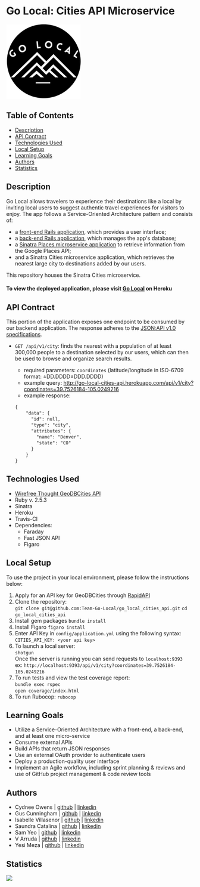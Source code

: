 # Go Local: Cities API Microservice

<img src="app/assets/bw_logo.png" width="200">


## Table of Contents

-   [Description](#description)
-   [API Contract](#api-contract)
-   [Technologies Used](#technologies-used)
-   [Local Setup](#local-setup)
-   [Learning Goals](#learning-goals)
-   [Authors](#authors)
-   [Statistics](#statistics)

## Description
Go Local allows travelers to experience their destinations like a local by inviting local users to suggest authentic travel experiences for visitors to enjoy. The app follows a Service-Oriented Architecture pattern and consists of:
  - a [front-end Rails application](https://github.com/Team-Go-Local/go_local_frontend), which provides a user interface;
  - a [back-end Rails application](https://github.com/Team-Go-Local/go_local_backend), which manages the app's database;
  - a [Sinatra Places microservice application](https://github.com/Team-Go-Local/go_local_microservice) to retrieve information from the Google Places API;
  - and a Sinatra Cities microservice application, which retrieves the nearest large city to destinations added by our users.<br>

This repository houses the Sinatra Cities microservice.

#### To view the deployed application, please visit [Go Local](https://go-local-fe.herokuapp.com) on Heroku

## API Contract

This portion of the application exposes one endpoint to be consumed by our backend application. The response adheres to the [JSON:API v1.0 specifications](https://jsonapi.org/).

- `GET /api/v1/city`: finds the nearest with a population of at least 300,000 people to a destination selected by our users, which can then be used to browse and organize search results.<br>

  - required parameters: `coordinates` (latitude/longitude in ISO-6709 format: ±DD.DDDD±DDD.DDDD)
  - example query: http://go-local-cities-api.herokuapp.com/api/v1/city?coordinates=39.7526184-105.0249216
  - example response:
  ```
  {
      "data": {
        "id": null,
        "type": "city",
        "attributes": {
          "name": "Denver",
          "state": "CO"
        }
      }
  }
  ```

## Technologies Used
- [Wirefree Thought GeoDBCities API](https://wirefreethought.github.io/geodb-cities-api-docs)
- Ruby v. 2.5.3
- Sinatra
- Heroku
- Travis-CI
- Dependencies:
  - Faraday
  - Fast JSON API
  - Figaro

## Local Setup
To use the project in your local environment, please follow the instructions below:

1. Apply for an API key for GeoDBCities through [RapidAPI](https://rapidapi.com/wirefreethought/api/GeoDB%20Cities)
2. Clone the repository:<br>
  `git clone git@github.com:Team-Go-Local/go_local_cities_api.git`
  `cd go_local_cities_api`
3. Install gem packages
  `bundle install`
4. Install Figaro
  `figaro install`
5. Enter API Key in `config/application.yml` using the following syntax:<br>
  `CITIES_API_KEY: <your api key>`
6. To launch a local server:<br>
  `shotgun`<br>
  Once the server is running you can send requests to `localhost:9393`<br>
  ex: `http://localhost:9393/api/v1/city?coordinates=39.7526184-105.0249216`
7. To run tests and view the test coverage report:<br>
  `bundle exec rspec`  
  `open coverage/index.html`
8. To run Rubocop:
  `rubocop`


## Learning Goals

- Utilize a Service-Oriented Architecture with a front-end, a back-end, and at least one micro-service
- Consume external APIs
- Build APIs that return JSON responses
- Use an external OAuth provider to authenticate users
- Deploy a production-quality user interface
- Implement an Agile workflow, including sprint planning & reviews and use of GitHub project management & code review tools

## Authors
-   Cydnee Owens | [github](https://github.com/cowens87) \| [linkedin](https://www.linkedin.com/in/cydnee-owens-5280/)
-   Gus Cunningham | [github](https://github.com/cunninghamge) \| [linkedin](https://www.linkedin.com/in/grayson-cunningham/)
-   Isabelle Villasenor | [github](https://github.com/isabellevillasenor) \| [linkedin](https://www.linkedin.com/in/isabelle-villasenor/)
-   Saundra Catalina | [github](https://github.com/saundracatalina) \| [linkedin](https://www.linkedin.com/in/saundra-catalina/)
-   Sam Yeo | [github](https://github.com/SK-Sam) \| [linkedin](https://www.linkedin.com/in/samuel-horishin-yeo/)
-   V Arruda | [github](https://github.com/nessaarruda) \| [linkedin](https://www.linkedin.com/in/vanessa-alves-de-arruda/)
-   Yesi Meza | [github](https://github.com/Yesi-MC) \| [linkedin](https://www.linkedin.com/in/yesimeza/)

## Statistics
<!-- Shields -->
![](https://img.shields.io/github/contributors/Team-Go-Local/go_local_cities_api)
